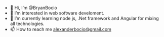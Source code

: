- 👋 Hi, I’m @BryanBocio
- 👀 I’m interested in web software develoment.
- 🌱 I’m currently learning node js, .Net framework and Angular for mixing all technologies.
- 📫 How to reach me alexanderbocio@gmail.com

<!---
BryanBocio/BryanBocio is a ✨ special ✨ repository because its `README.md` (this file) appears on your GitHub profile.
You can click the Preview link to take a look at your changes.
--->
